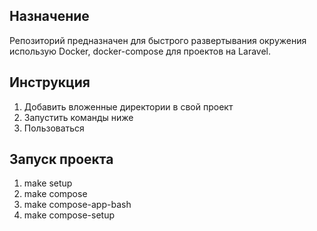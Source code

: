 ## Назначение

Репозиторий предназначен для быстрого развертывания окружения использую Docker, docker-compose для проектов на Laravel.

## Инструкция

1. Добавить вложенные директории в свой проект
2. Запустить команды ниже
3. Пользоваться

## Запуск проекта

1. make setup
2. make compose
3. make compose-app-bash
4. make compose-setup
